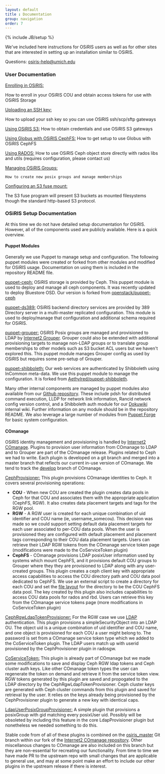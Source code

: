 ```yaml
---
layout: default
title : Documentation
group: navigation
order: 7
---
```

{% include JB/setup %}

We've included here instructions for OSiRIS users as well as for other sites that are interested in setting up an installation similar to OSiRIS.

Questions:  <a href="mailto:osiris-help@umich.edu">osiris-help@umich.edu</a>

<h3>User Documentation</h3>

<p>
<a href="enrollment.html">Enrolling in OSiRIS:</a> 

How to enroll in your OSiRIS COU and obtain access tokens for use with OSiRIS Storage
</p>

<p>
<a href="sshkey.html">Uploading an SSH key:</a>

How to upload your ssh key so you can use OSiRIS ssh/scp/sftp gateways
</p>

<p>
    <a href="s3.html">Using OSiRIS S3:</a>
    How to obtain credentials and use OSiRIS S3 gateways
</p>

<p>
    <a href="globus.html">Using Globus with OSiRIS CephFS:</a>
    How to get setup to use Globus with OSiRIS CephFS
</p>

<p>
    <a href="rados.html">Using RADOS:</a>
    How to use OSiRIS Ceph object store directly with rados libs and utils (requires configuration, please contact us)
</p>


<p>
    <a href="groups.html">Managing OSiRIS Groups:</a>

    How to create new posix groups and manage memberships
</p>

<p>
<a href="s3fuse.html">Configuring an S3 fuse mount:</a>

 The S3 fuse program will present S3 buckets as mounted filesystems though the standard http-based S3 protocol.
</p>

<h3>OSiRIS Setup Documentation</h3>

At this time we do not have detailed setup documentation for OSiRIS.  However, all of the components used are publicly available.  Here is a quick overview.

<h4>Puppet Modules</h4>
Generally we use Puppet to manage setup and configuration.  The following puppet modules were created or forked from other modules and modified for OSiRIS usage.  Documentation on using them is included in the repository README file.

<a class="ptitle" href="https://github.com/MI-OSiRIS/puppet-ceph">puppet-ceph:</a> OSiRIS storage is provided by Ceph.  This puppet module is used to deploy and manage all ceph components.  It was recently updated to deploy Bluestore OSD.  Our version is forked from <a href="https://github.com/openstack/puppet-ceph">openstack/puppet-ceph</a>

<a class="ptitle" href="https://github.com/MI-OSiRIS/puppet-ds389">puppet-ds389:</a>  OSiRIS backend directory services are provided by 389 Directory server in a multi-master replicated configuration.  This module is used to deploy/manage that configuration and additional schema required for OSiRIS.  

<a class="ptitle" href="https://github.com/MI-OSiRIS/puppet-grouper">puppet-grouper:</a> OSiRIS Posix groups are managed and provisioned to LDAP by <a href="https://www.internet2.edu/products-services/trust-identity/grouper/">Internet2 Grouper</a>.  Grouper could also be extended with additional provisioning targets to manage non-LDAP groups or to translate group memberships to other models such as S3 bucket ACL users but we haven't explored this.  This puppet module manages Grouper config as used by OSiRIS but requires some pre-setup of Grouper.  

<a class="ptitle" href="https://github.com/MI-OSiRIS/puppet-shibboleth">puppet-shibboleth:</a>  Our web services are authenticated by Shibboleth using InCommon meta-data.  We use this puppet module to manage the configuration.  It is forked from <a href="https://github.com/Aethylred/puppet-shibboleth">Aethylred/puppet-shibboleth</a>.

Many other internal components are managed by puppet modules also available from our <a href="https://github.com/MI-OSiRIS">Github repository</a>.  These include pdsh for distributed command execution, LLDP for network link information, Rancid network config version control, and a Shibboleth auth module for our <a href="https://www.dokuwiki.org/dokuwiki#">Dokuwiki</a> internal wiki.  Further information on any module should be in the repository README.  We also leverage a large number of modules from <a href="http://forge.puppet.com">Puppet Forge</a> for basic system configuration.  

<h4>COmanage</h4>

OSiRIS identity management and provisioning is handled by <a href="https://www.internet2.edu/products-services/trust-identity/comanage/">Internet2 COmanage</a>.  Plugins to provision user information from COmanage to LDAP and to Grouper are part of the COmanage release.  Plugins related to Ceph we had to write.  Each plugin is developed on a git branch and merged into a master branch that reflects our current in-use version of COmanage.  We tend to track the <a href="https://github.com/Internet2/comanage-registry/tree/develop">develop</a> branch of COmanage.  

<a class="ptitle" href="https://github.com/MI-OSiRIS/comanage-registry/tree/ceph_provisioner/app/AvailablePlugin/CephProvisioner">CephProvisioner:</a> This plugin provisions COmanage identities to Ceph.  It covers several provisioning operations:

<ul>
<li>
    <strong>COU</strong> - When new COU are created the plugin creates data pools in Ceph for that COU and associates them with the appropriate application (CephFS, RGW).  It also creates data placement targets and tags for the RGW pool. 
</li>

<li>
    <strong>RGW</strong> - A RGW user is created for each unique combination of uid identifier and COU name (ie, username_somecou).  This decision was made so we could support setting default data placement targets for each user associated to per-COU data pools.  When the user is provisioned they are configured with default placement and placement tags corresponding to their COU data placement targets.   Users can retrieve their LDAP RGW tokens from the COmanage service token page (modifications were made to the CoServiceToken plugin)
</li>

<li>
    <strong>CephFS</strong> - COmanage provisions LDAP posixUser information used by systems which mount CephFS, and it provisions default COU groups to Grouper where they they are provisioned to LDAP along with any user-created groups.  This plugin creates a ceph client key with appropriate access capabilities to access the COU directory path and COU data pool dedicated to CephFS.  We use an external script to create a directory for each COU and set the <a href="http://docs.ceph.com/docs/master/cephfs/file-layouts/">file layout</a> for the directory to be the COU CephFS data pool.  The key created by this plugin also includes capabilities to access COU data pools for rados and rbd.  Users can retrieve this key from the COmanage service tokens page (more modifications in CoServiceToken plugin)
</li>
</ul>

<a class="ptitle" href="https://github.com/MI-OSiRIS/comanage-registry/tree/co_ldap_token_ceph/app/AvailablePlugin/CephRgwLdapTokenProvisioner">CephRgwLdapTokenProvisioner:</a>
 For the RGW case we use <a href="http://docs.ceph.com/docs/master/radosgw/ldap-auth/">LDAP</a> authentication.  This plugin provisions a simpleSecurityObject into an LDAP OU.  The object uid is a unique combination of uid identifier and COU name, and one object is provisioned for each COU a user might belong to.  The password is set from a COmanage service token type which we added to the CoServiceToken plugin.  The LDAP users match up with userid provisioned by the CephProvisioner plugin in radosgw.  

<a class="ptitle" href="https://github.com/MI-OSiRIS/comanage-registry/tree/co_osiris_tokens/app/AvailablePlugin/CoServiceToken">CoServiceToken:</a> This plugin is already part of COmanage but we made some modifications to save and display Ceph RGW ldap tokens and Ceph cluster auth keys.  Like other COmanage token types the user can regenerate the token on demand and retrieve it from the service token view.  RGW tokens generated by this plugin are saved and propogated to the LDAP directory by the CephRgwLdapTokenProvisioner.  Ceph cluster keys are generated with Ceph cluster commands from this plugin and saved for retrieval by the user.  It relies on the keys already being provisioned by the CephProvisioner plugin to generate a new key with identical caps.  

<a class="ptitle" href="https://github.com/MI-OSiRIS/comanage-registry/tree/ldap_user_group/app/AvailablePlugin/LdapUserPosixGroupProvisioner">LdapUserPosixGroupProvisioner:</a> A simple plugin that provisions a posixGroup with gid matching every posixUser uid.  Possibly will be obsoleted by including this feature in the core LdapProvisioner plugin but nonetheless we needed something to do this.  

Stable code from of all of these plugins is combined on the <a href="https://github.com/MI-OSiRIS/comanage-registry/tree/osiris_master">osiris_master</a> Git branch within our fork of the <a href="https://github.com/Internet2/comanage-registry">Internet2 COmanage repository</a>.  Other miscellanous changes to COmanage are also included on this branch but they are non-essential for recreating our functionality.   From time to time we have made PR to the upstream repo with small changes that are applicable to general use, and may at some point make an effort to include our other plugins in the upstream release if there is interest.  





